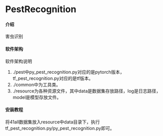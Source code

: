 # PestRecognition

#### 介绍
害虫识别
#### 软件架构
软件架构说明
1. ./pest中py_pest_recognition.py对应的是pytorch版本，tf_pest_recognition.py对应的是tf版本。
2. ./common中为工具类。
3. ./resource为各种资源文件，其中data是数据集存放路径，log是日志路径，model是模型存放文件。

#### 安装教程
将41all数据集放入resource中data目录下，执行tf_pest_recognition.py/py_pest_recognition.py即可。


